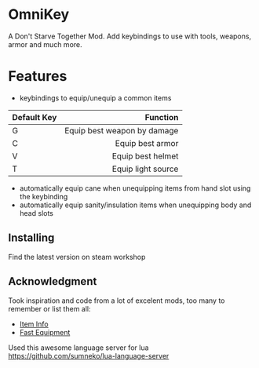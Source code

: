 # OmniKey

A Don't Starve Together Mod. Add keybindings to use with tools, weapons, armor and much more.

# Features

- keybindings to equip/unequip a common items

| Default Key |                    Function |
| :---------- | --------------------------: |
| G           | Equip best weapon by damage |
| C           |            Equip best armor |
| V           |           Equip best helmet |
| T           |          Equip light source |

- automatically equip cane when unequipping items from hand slot using the keybinding
- automatically equip sanity/insulation items when unequipping body and head slots

## Installing

Find the latest version on steam workshop

## Acknowledgment

Took inspiration and code from a lot of excelent mods, too many to remember or list them all:

- [Item Info](https://steamcommunity.com/sharedfiles/filedetails/?id=836583293)
- [Fast Equipment](https://steamcommunity.com/sharedfiles/filedetails/?id=1180681495)

Used this awesome language server for lua https://github.com/sumneko/lua-language-server
